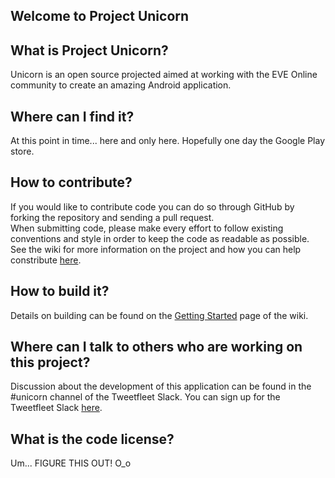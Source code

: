 Welcome to Project Unicorn
--------------------------

## What is Project Unicorn?
Unicorn is an open source projected aimed at working with the EVE Online community
to create an amazing Android application.

## Where can I find it?
At this point in time... here and only here. Hopefully one day the Google Play store.

## How to contribute?
If you would like to contribute code you can do so through GitHub by forking the repository and sending a pull request.  
When submitting code, please make every effort to follow existing conventions and style in order to keep the code as readable as possible.  
See the wiki for more information on the project and how you can help constribute [here](https://github.com/ccpgames/unicorn/wiki/Contributing).

## How to build it?
Details on building can be found on the [Getting Started](https://github.com/ccpgames/unicorn/wiki/Getting-Started) page of the wiki.

## Where can I talk to others who are working on this project?
Discussion about the development of this application can be found in the #unicorn
channel of the Tweetfleet Slack. You can sign up for the Tweetfleet
Slack [here](http://aideronrobotics.com/tweetfleet).

## What is the code license?
Um... FIGURE THIS OUT! O_o
